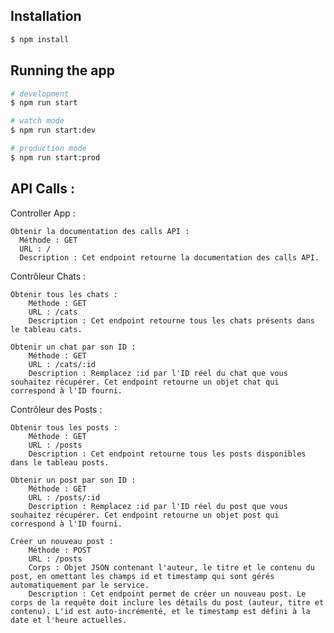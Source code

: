 ## Installation

```bash
$ npm install
```

## Running the app

```bash
# development
$ npm run start

# watch mode
$ npm run start:dev

# production mode
$ npm run start:prod
```
## API Calls :
Controller App : 

    Obtenir la documentation des calls API :
      Méthode : GET
      URL : /
      Description : Cet endpoint retourne la documentation des calls API.

Contrôleur Chats :

    Obtenir tous les chats :
        Méthode : GET
        URL : /cats
        Description : Cet endpoint retourne tous les chats présents dans le tableau cats.

    Obtenir un chat par son ID :
        Méthode : GET
        URL : /cats/:id
        Description : Remplacez :id par l'ID réel du chat que vous souhaitez récupérer. Cet endpoint retourne un objet chat qui correspond à l'ID fourni.

Contrôleur des Posts :

    Obtenir tous les posts :
        Méthode : GET
        URL : /posts
        Description : Cet endpoint retourne tous les posts disponibles dans le tableau posts.

    Obtenir un post par son ID :
        Méthode : GET
        URL : /posts/:id
        Description : Remplacez :id par l'ID réel du post que vous souhaitez récupérer. Cet endpoint retourne un objet post qui correspond à l'ID fourni.

    Créer un nouveau post :
        Méthode : POST
        URL : /posts
        Corps : Objet JSON contenant l'auteur, le titre et le contenu du post, en omettant les champs id et timestamp qui sont gérés automatiquement par le service.
        Description : Cet endpoint permet de créer un nouveau post. Le corps de la requête doit inclure les détails du post (auteur, titre et contenu). L'id est auto-incrémenté, et le timestamp est défini à la date et l'heure actuelles.